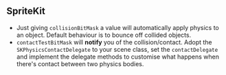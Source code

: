 ## SpriteKit

- Just giving ```collisionBitMask``` a value will automatically apply physics to an object. Default behaviour is to bounce off collided objects.
- ```contactTestBitMask``` will **notify** you of the collision/contact. Adopt the ```SKPhysicsContactDelegate``` to your scene class, set the ```contactDelegate``` and implement the delegate methods to customise what happens when there's contact between two physics bodies.
